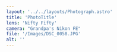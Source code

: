 ```yaml
---
layout: '../../layouts/Photograph.astro'
title: 'PhotoTitle'
lens: 'Nifty Fifty'
camera: "Grandpa's Nikon FE"
file: '/Images/DSC_0058.JPG'
alt: ''
---
```

